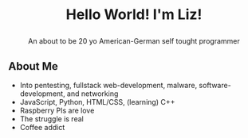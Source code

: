 # <p align="center">Hello World! I'm Liz!</p>
<p align="center">An about to be 20 yo American-German self tought programmer</p>


## About Me 
- Into pentesting, fullstack web-development, malware, software-development,  and networking
- JavaScript, Python, HTML/CSS, (learning) C++
- Raspberry PIs are love
- The struggle is real
- Coffee addict 
